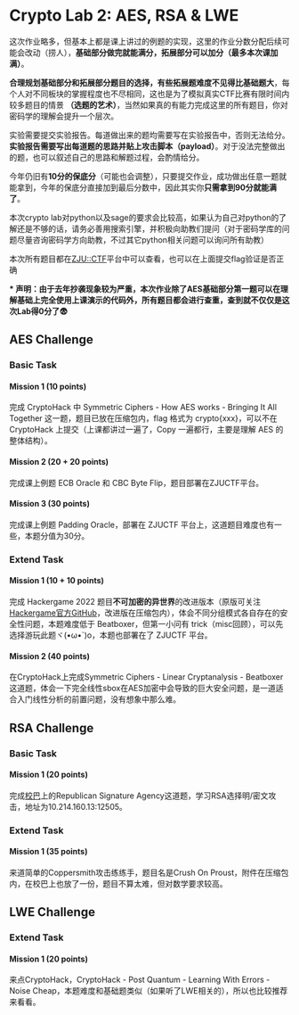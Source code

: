 # Crypto Lab 2: AES, RSA & LWE

这次作业略多，但基本上都是课上讲过的例题的实现，这里的作业分数分配后续可能会改动（捞人），**基础部分做完就能满分，拓展部分可以加分（最多本次课加满）**。

**合理规划基础部分和拓展部分题目的选择，有些拓展题难度不见得比基础题大**，每个人对不同板块的掌握程度也不尽相同，这也是为了模拟真实CTF比赛有限时间内较多题目的情景 **（选题的艺术）**，当然如果真的有能力完成这里的所有题目，你对密码学的理解会提升一个层次。

实验需要提交实验报告。每道做出来的题均需要写在实验报告中，否则无法给分。**实验报告需要写出每道题的思路并贴上攻击脚本（payload）**。对于没法完整做出的题，也可以叙述自己的思路和解题过程，会酌情给分。

今年仍旧有**10分的保底分**（可能也会调整），只要提交作业，成功做出任意一题就能拿到，今年的保底分直接加到最后分数中，因此其实你**只需拿到90分就能满了**。

本次crypto lab对python以及sage的要求会比较高，如果认为自己对python的了解还是不够的话，请务必善用搜索引擎，并积极向助教们提问（对于密码学库的问题尽量咨询密码学方向助教，不过其它python相关问题可以询问所有助教）

本次所有题目都在[ZJU::CTF](https://ctf.zjusec.com/games/4)平台中可以查看，也可以在上面提交flag验证是否正确

**\* 声明：由于去年抄袭现象较为严重，本次作业除了AES基础部分第一题可以在理解基础上完全使用上课演示的代码外，所有题目都会进行查重，查到就不仅仅是这次Lab得0分了😨**

## AES Challenge

### Basic Task

#### Mission 1 (10 points)

完成 CryptoHack 中 Symmetric Ciphers - How AES works - Bringing It All Together 这一题，题目已放在压缩包内，flag 格式为 crypto{xxx}，可以不在 CryptoHack 上提交（上课都讲过一遍了，Copy 一遍都行，主要是理解 AES 的整体结构）。

#### Mission 2 (20 + 20 points)

完成课上例题 ECB Oracle 和 CBC Byte Flip，题目部署在ZJUCTF平台。

#### Mission 3 (30 points)

完成课上例题 Padding Oracle，部署在 ZJUCTF 平台上，这道题目难度也有一些，本题分值为30分。

### Extend Task

#### Mission 1 (10 + 10 points)

完成 Hackergame 2022 题目**不可加密的异世界**的改进版本（原版可关注[Hackergame官方GitHub](https://github.com/USTC-Hackergame)，改进版在压缩包内），体会不同分组模式各自存在的安全性问题，本题难度低于 Beatboxer，但第一小问有 trick（misc回顾），可以先选择游玩此题ヾ(•ω•`)o，本题也部署在了 ZJUCTF 平台。

#### Mission 2 (40 points)

在CryptoHack上完成Symmetric Ciphers - Linear Cryptanalysis - Beatboxer这道题，体会一下完全线性sbox在AES加密中会导致的巨大安全问题，是一道适合入门线性分析的前置问题，没有想象中那么难。

## RSA Challenge

### Basic Task

#### Mission 1 (20 points)

完成[校巴](https://zjusec.com)上的Republican Signature Agency这道题，学习RSA选择明/密文攻击，地址为10.214.160.13:12505。

### Extend Task

#### Mission 1 (35 points)

来道简单的Coppersmith攻击练练手，题目名是Crush On Proust，附件在压缩包内，在校巴上也放了一份，题目不算太难，但对数学要求较高。

## LWE Challenge

### Extend Task

#### Mission 1 (20 points)

来点CryptoHack，CryptoHack - Post Quantum - Learning With Errors - Noise Cheap，本题难度和基础题类似（如果听了LWE相关的），所以也比较推荐来看看。
